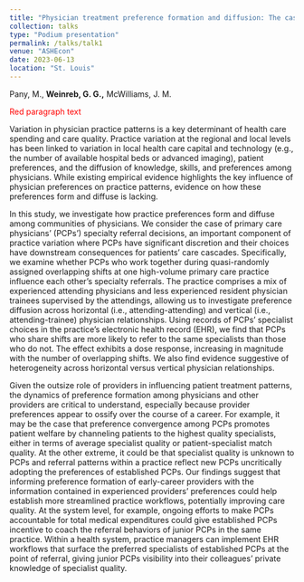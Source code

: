 ```yaml
---
title: "Physician treatment preference formation and diffusion: The case of specialty referrals"
collection: talks
type: "Podium presentation"
permalink: /talks/talk1
venue: "ASHEcon"
date: 2023-06-13
location: "St. Louis"
---
```


Pany, M., <b>Weinreb, G. G.,</b> McWilliams, J. M. 

<p style="color:#FF0000";>Red paragraph text</p> Variation in physician practice patterns is a key determinant of health care spending and care quality. Practice variation at the regional and local levels has been linked to variation in local health care capital and technology (e.g., the number of available hospital beds or advanced imaging), patient preferences, and the diffusion of knowledge, skills, and preferences among physicians. While existing empirical evidence highlights the key influence of physician preferences on practice patterns, evidence on how these preferences form and diffuse is lacking.

In this study, we investigate how practice preferences form and diffuse among communities of physicians. We consider the case of primary care physicians’ (PCPs’) specialty referral decisions, an important component of practice variation where PCPs have significant discretion and their choices have downstream consequences for patients’ care cascades. Specifically, we examine whether PCPs who work together during quasi-randomly assigned overlapping shifts at one high-volume primary care practice influence each other’s specialty referrals. The practice comprises a mix of experienced attending physicians and less experienced resident physician trainees supervised by the attendings, allowing us to investigate preference diffusion across horizontal (i.e., attending-attending) and vertical (i.e., attending-trainee) physician relationships. Using records of PCPs’ specialist choices in the practice’s electronic health record (EHR), we find that PCPs who share shifts are more likely to refer to the same specialists than those who do not. The effect exhibits a dose response, increasing in magnitude with the number of overlapping shifts. We also find evidence suggestive of heterogeneity across horizontal versus vertical physician relationships.

Given the outsize role of providers in influencing patient treatment patterns, the dynamics of preference formation among physicians and other providers are critical to understand, especially because provider preferences appear to ossify over the course of a career. For example, it may be the case that preference convergence among PCPs promotes patient welfare by channeling patients to the highest quality specialists, either in terms of average specialist quality or patient-specialist match quality. At the other extreme, it could be that specialist quality is unknown to PCPs and referral patterns within a practice reflect new PCPs uncritically adopting the preferences of established PCPs. Our findings suggest that informing preference formation of early-career providers with the information contained in experienced providers’ preferences could help establish more streamlined practice workflows, potentially improving care quality. At the system level, for example, ongoing efforts to make PCPs accountable for total medical expenditures could give established PCPs incentive to coach the referral behaviors of junior PCPs in the same practice. Within a health system, practice managers can implement EHR workflows that surface the preferred specialists of established PCPs at the point of referral, giving junior PCPs visibility into their colleagues’ private knowledge of specialist quality.

